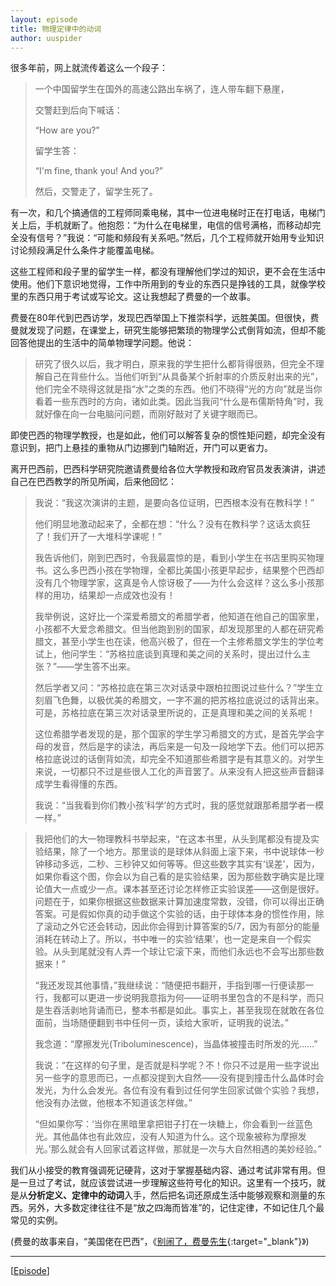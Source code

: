 ```yaml
---
layout: episode
title: 物理定律中的动词
author: uuspider
---
```


很多年前，网上就流传着这么一个段子：

>一个中国留学生在国外的高速公路出车祸了，连人带车翻下悬崖，
>
>交警赶到后向下喊话：
>
>“How are you?”
>
>留学生答：
>
>“I'm fine, thank you! And you?”
>
>然后，交警走了，留学生死了。

有一次，和几个搞通信的工程师同乘电梯，其中一位进电梯时正在打电话，电梯门关上后，手机就断了。他抱怨：“为什么在电梯里，电信的信号满格，而移动却完全没有信号？”我说：“可能和频段有关系吧。”然后，几个工程师就开始用专业知识讨论频段满足什么条件才能覆盖电梯。

这些工程师和段子里的留学生一样，都没有理解他们学过的知识，更不会在生活中使用。他们下意识地觉得，工作中所用到的专业的东西只是挣钱的工具，就像学校里的东西只用于考试或写论文。这让我想起了费曼的一个故事。

费曼在80年代到巴西访学，发现巴西举国上下推崇科学，远胜美国。但很快，费曼就发现了问题，在课堂上，研究生能够把繁琐的物理学公式倒背如流，但却不能回答他提出的生活中的简单物理学问题。他说：

>研究了很久以后，我才明白，原来我的学生把什么都背得很熟，但完全不理解自己在背些什么。当他们听到“从具备某个折射率的介质反射出来的光”，他们完全不晓得这就是指“水”之类的东西。他们不晓得“光的方向”就是当你看着一些东西时的方向，诸如此类。因此当我问“什么是布儒斯特角”时，我就好像在向一台电脑问问题，而刚好敲对了关键字眼而已。

即使巴西的物理学教授，也是如此，他们可以解答复杂的惯性矩问题，却完全没有意识到，把门上悬挂的重物从门边挪到门轴附近，开门可以更省力。

离开巴西前，巴西科学研究院邀请费曼给各位大学教授和政府官员发表演讲，讲述自己在巴西教学的所见所闻，后来他回忆：

>我说：“我这次演讲的主题，是要向各位证明，巴西根本没有在教科学！”
>
>他们明显地激动起来了，全都在想：“什么？没有在教科学？这话太疯狂了！我们开了一大堆科学课呢！”
>
>我告诉他们，刚到巴西时，令我最震惊的是，看到小学生在书店里购买物理书。这么多巴西小孩在学物理，全都比美国小孩更早起步，结果整个巴西却没有几个物理学家，这真是令人惊讶极了——为什么会这样？这么多小孩那样的用功，结果却一点成效也没有！
>
>我举例说，这好比一个深爱希腊文的希腊学者，他知道在他自己的国家里，小孩都不大爱念希腊文。但当他跑到别的国家，却发现那里的人都在研究希腊文，甚至小学生也在读，他高兴极了，但在一个主修希腊文学生的学位考试上，他问学生：“苏格拉底谈到真理和美之间的关系时，提出过什么主张？”——学生答不出来。
>
>然后学者又问：“苏格拉底在第三次对话录中跟柏拉图说过些什么？”学生立刻眉飞色舞，以极优美的希腊文，一字不漏的把苏格拉底说过的话背出来。 可是，苏格拉底在第三次对话录里所说的，正是真理和美之间的关系呢！
>
>这位希腊学者发现的是，那个国家的学生学习希腊文的方式，是首先学会字母的发音，然后是字的读法，再后来是一句及一段地学下去。他们可以把苏格拉底说过的话倒背如流，却完全不知道那些希腊字是有其意义的。对学生来说，一切都只不过是些很人工化的声音罢了。从来没有人把这些声音翻译成学生看得懂的东西。
>
>我说：“当我看到你们教小孩‘科学’的方式时，我的感觉就跟那希腊学者一模一样。”

>我把他们的大一物理教科书举起来，“在这本书里，从头到尾都没有提及实验结果，除了一个地方。那里谈的是球体从斜面上滚下来，书中说球体一秒钟移动多远，二秒、三秒钟又如何等等。但这些数字其实有‘误差’，因为，如果你看这个图，你会以为自己看的是实验结果，因为那些数字确实是比理论值大一点或少一点。课本甚至还讨论怎样修正实验误差——这倒是很好。问题在于，如果你根据这些数据来计算加速度常数，没错，你可以得出正确答案。可是假如你真的动手做这个实验的话，由于球体本身的惯性作用，除了滚动之外它还会转动，因此你会得到计算答案的5/7，因为有部分的能量消耗在转动上了。所以，书中唯一的实验‘结果’，也一定是来自一个假实验。从头到尾就没有人弄一个球让它滚下来，而他们永远也不会写出那些数据来！”
>
>“我还发现其他事情，”我继续说：“随便把书翻开，手指到哪一行便读那一行，我都可以更进一步说明我意指为何——证明书里包含的不是科学，而只是生吞活剥地背诵而已，整本书都是如此。事实上，甚至我现在就敢在各位面前，当场随便翻到书中任何一页，读给大家听，证明我的说法。”
>
>我念道：“摩擦发光(Triboluminescence)，当晶体被撞击时所发的光……”
>
>我说：“在这样的句子里，是否就是科学呢？不！你只不过是用一些字说出另一些字的意思而已，一点都没提到大自然——没有提到撞击什么晶体时会发光，为什么会发光。各位有没有看到过任何学生回家试做个实验？我想，他没有办法做，他根本不知道该怎样做。”
>
>“但如果你写：‘当你在黑暗里拿把钳子打在一块糖上，你会看到一丝蓝色光。其他晶体也有此效应，没有人知道为什么。这个现象被称为摩擦发光。’那么就会有人回家试着这样做，那就是一次与大自然相遇的美妙经验。”

我们从小接受的教育强调死记硬背，这对于掌握基础内容、通过考试非常有用。但是一旦过了考试，就应该尝试进一步理解这些符号化的知识。这里有一个技巧，就是从**分析定义、定律中的动词**入手，然后把名词还原成生活中能够观察和测量的东西。另外，大多数定律往往不是“放之四海而皆准”的，记住定律，不如记住几个最常见的实例。

(费曼的故事来自，“美国佬在巴西”，《[别闹了，费曼先生][ref01]{:target="_blank"}》)

***

[[Episode][episode]]

[episode]:http://about.uuspider.com/2019/06/02/episodeindex.html
[ref01]:https://book.douban.com/subject/1037602/
